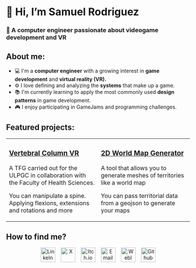 # 👋 Hi, I’m Samuel Rodriguez</h1>

### 🚀 A computer engineer passionate about videogame development and VR

## About me:
-  :computer: I'm a **computer engineer** with a growing interest in **game development** and **virtual reality (VR).**
- :gear: I love defining and analyzing the **systems** that make up a game.
- :books: I'm currently learning to apply the most commonly used **design patterns** in game development.
- :video_game: I enjoy participating in GameJams and programming challenges.

## Featured projects:
<table style="border: none">
  <tr>
  <td width="50%" valign="top">

    
  ### <a href="https://github.com/SamuelRodri/TFG_VR">Vertebral Column VR</a>

  A TFG carried out for the ULPGC in collaboration with the Faculty of Health Sciences.

  
You can manipulate a spine. Applying flexions, extensions and rotations and more

</td>
  <td width="50%" valign="top">

### <a href="https://github.com/SamuelRodri/2D-World-Map-Generator">2D World Map Generator</a>
A tool that allows you to generate meshes of territories like a world map


You can pass territorial data from a geojson to generate your maps
  </td>
  </tr>
</table>

## How to find me?

<p align="center" style="display: flex; justify-content: center; gap: 15px;>
  <a href="https://www.linkedin.com/in/samuelrodri/"><img src="https://cdn-icons-png.flaticon.com/512/174/174857.png" alt="LinkeIn" height="40" width="40"/></a>
  <a href="https://x.com/samurdev"><img src="https://img.freepik.com/vector-gratis/twitter-nuevo-logotipo-2023-x-vector-fondo-blanco_1017-45422.jpg?size=338&ext=jpg&ga=GA1.1.2008272138.1725753600&semt=ais_hybrid" alt="X" height="40" width="40"/></a>
  <a href="https://samuelrodri.itch.io/"><img src="https://static-00.iconduck.com/assets.00/itch-io-icon-2048x2048-i6hzclad.png" alt="Itch.io" height="40" width="40"/></a>
  <a href="mailto:samuelrodridev@outlook.com"><img src="https://upload.wikimedia.org/wikipedia/commons/thumb/e/ec/Circle-icons-mail.svg/2048px-Circle-icons-mail.svg.png" alt="Email" height="40" width="40"/></a>
  <a href="https://samuelrodridev.wixsite.com/samudev"><img src="https://www.svgrepo.com/show/229032/internet.svg" alt="Webl" height="40" width="40"/></a>
  <a href="https://github.com/SamuelRodri"><img src="https://www.svgrepo.com/show/475654/github-color.svg" alt="Github" height="40" width="40"/></a>
</p>


<!---
SamuelRodri/SamuelRodri is a ✨ special ✨ repository because its `README.md` (this file) appears on your GitHub profile.
You can click the Preview link to take a look at your changes.
--->
